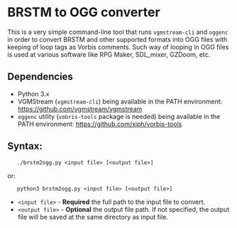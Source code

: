 # BRSTM to OGG converter

This is a very simple command-line tool that runs `vgmstream-cli` and `oggenc`
in order to convert BRSTM and other supported formats into OGG files with
keeping of loop tags as Vorbis comments. Such way of looping in OGG files is
used at various software like RPG Maker, SDL_mixer, GZDoom, etc.

## Dependencies
- Python 3.x
- VGMStream (`vgmstream-cli`) being available in the PATH environment: https://github.com/vgmstream/vgmstream
- `oggenc` utility (`vobris-tools` package is needed) being available in the PATH environment: https://github.com/xiph/vorbis-tools

## Syntax:
```
   ./brstm2ogg.py <input file> [<output file>]
```

or:
```
   python3 brstm2ogg.py <input file> [<output file>]
```

- `<input file>` - **Required** the full path to the input file to convert.
- `<output file>` - **Optional** the output file path. If not specified, the output file will be saved at the same directory as input file.
